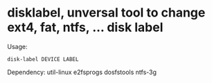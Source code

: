 disklabel, unversal tool to change ext4, fat, ntfs, ... disk label
===================================================================

Usage:

```
disk-label DEVICE LABEL
```

Dependency: util-linux e2fsprogs dosfstools ntfs-3g
